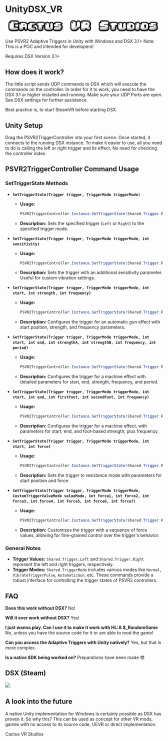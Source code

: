 # UnityDSX_VR

<a href="https://www.cactusvrstudios.com"><img src="https://github.com/CactusVRStudios/UnityDSX_VR/blob/main/VR%20Studios.png?raw=true" width="500" height="auto"/></a>




Use PSVR2 Adaptive Triggers in Unity with Windows and DSX 3.1+
Note: This is a POC and intended for developers!

Requires DSX Version 3.1+

## How does it work?
The little script sends UDP commands to DSX which will execute the commands on the controller. In order for it to work, you need to have the DSX 3.1 or higher installed and running. Make sure your UDP Ports are open. See DSX settings for further assistance. 

Best practice is, to start SteamVR before starting DSX.


## Unity Setup
Drag the PSVR2TriggerController into your first scene. Once started, it connects to the running DSX instance. To make it easier to use, all you need to do is calling the left or right trigger and its effect. No need for checking the controller index.



## PSVR2TriggerController Command Usage

### SetTriggerState Methods

- **`SetTriggerState(Trigger trigger, TriggerMode triggerMode)`**
  - **Usage:**
    ```csharp
    PSVR2TriggerController.Instance.SetTriggerState(Shared.Trigger.Right, Shared.TriggerMode.Normal);
    ```
  - **Description:** Sets the specified trigger (`Left` or `Right`) to the specified trigger mode.

- **`SetTriggerState(Trigger trigger, TriggerMode triggerMode, int sensitivity)`**
  - **Usage:**
    ```csharp
    PSVR2TriggerController.Instance.SetTriggerState(Shared.Trigger.Right, Shared.TriggerMode.VibrateTriggerPulse, 5);
    ```
  - **Description:** Sets the trigger with an additional sensitivity parameter. Useful for custom vibration settings.

- **`SetTriggerState(Trigger trigger, TriggerMode triggerMode, int start, int strength, int frequency)`**
  - **Usage:**
    ```csharp
    PSVR2TriggerController.Instance.SetTriggerState(Shared.Trigger.Right, Shared.TriggerMode.AutomaticGun, 0, 10, 5);
    ```
  - **Description:** Configures the trigger for an automatic gun effect with start position, strength, and frequency parameters.

- **`SetTriggerState(Trigger trigger, TriggerMode triggerMode, int start, int end, int strengthA, int strengthB, int frequency, int period)`**
  - **Usage:**
    ```csharp
    PSVR2TriggerController.Instance.SetTriggerState(Shared.Trigger.Right, Shared.TriggerMode.Machine, 0, 100, 10, 20, 5, 2);
    ```
  - **Description:** Configures the trigger for a machine effect with detailed parameters for start, end, strength, frequency, and period.

- **`SetTriggerState(Trigger trigger, TriggerMode triggerMode, int start, int end, int firstFoot, int secondFoot, int frequency)`**
  - **Usage:**
    ```csharp
    PSVR2TriggerController.Instance.SetTriggerState(Shared.Trigger.Right, Shared.TriggerMode.Machine, 0, 100, 10, 20, 5);
    ```
  - **Description:** Configures the trigger for a machine effect, with parameters for start, end, and foot-based strength, plus frequency.

- **`SetTriggerState(Trigger trigger, TriggerMode triggerMode, int start, int force)`**
  - **Usage:**
    ```csharp
    PSVR2TriggerController.Instance.SetTriggerState(Shared.Trigger.Right, Shared.TriggerMode.Resistance, 0, 50);
    ```
  - **Description:** Sets the trigger to resistance mode with parameters for start position and force.

- **`SetTriggerState(Trigger trigger, TriggerMode triggerMode, CustomTriggerValueMode valueMode, int force1, int force2, int force3, int force4, int force5, int force6, int force7)`**
  - **Usage:**
    ```csharp
    PSVR2TriggerController.Instance.SetTriggerState(Shared.Trigger.Right, Shared.TriggerMode.CustomTriggerValue, Shared.CustomTriggerValueMode.Pulse, 10, 20, 30, 40, 50, 60, 70);
    ```
  - **Description:** Customizes the trigger with a sequence of force values, allowing for fine-grained control over the trigger's behavior.

### General Notes

- **Trigger Values:** `Shared.Trigger.Left` and `Shared.Trigger.Right` represent the left and right triggers, respectively.
- **Trigger Modes:** `Shared.TriggerMode` includes various modes like `Normal`, `VibrateTriggerPulse`, `AutomaticGun`, etc.
These commands provide a robust interface for controlling the trigger states of PSVR2 controllers.


## FAQ
**Does this work without DSX?** 
No!

**Will it ever work without DSX?**
Yes!

**I just wanna play. Can I use it to make it work with HL:A $_RandomGame**
No, unless you have the source code for it or are able to mod the game!

**Can you access the Adaptive Triggers with Unity natively?**
Yes, but that is more complex.

**Is a native SDK being worked on?**
Preparations have been made 😎



## DSX (Steam)
<a href="https://store.steampowered.com/app/1812620/DSX/"><img src="https://github.com/Paliverse/DualSenseX/raw/main/imgs/AvailableOnSteam.png" width="300" height="auto"/></a>


## A look into the future
A native Unity implementation for Windows is certainly possible as DSX has proven it. So why this? This can be used as concept for other VR mods, games with no access to its source code, UEVR or direct implementation.


Cactus VR Studios
